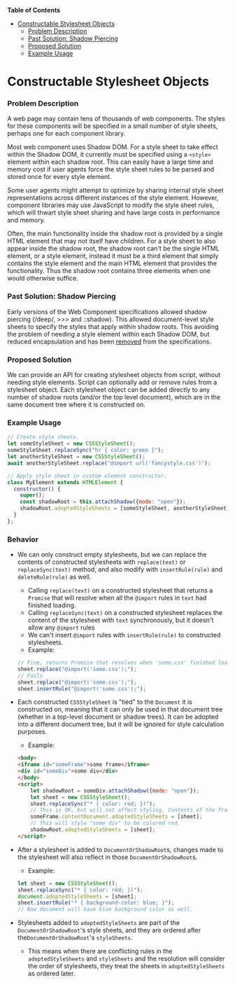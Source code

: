 

<!-- START doctoc generated TOC please keep comment here to allow auto update -->
<!-- DON'T EDIT THIS SECTION, INSTEAD RE-RUN doctoc TO UPDATE -->
**Table of Contents**

- [Constructable Stylesheet Objects](#constructable-stylesheet-objects)
    - [Problem Description](#problem-description)
    - [Past Solution: Shadow Piercing](#past-solution-shadow-piercing)
    - [Proposed Solution](#proposed-solution)
    - [Example Usage](#example-usage)

<!-- END doctoc generated TOC please keep comment here to allow auto update -->

# Constructable Stylesheet Objects


### Problem Description

A web page may contain tens of thousands of web components. The styles for these components will be specified in a small number of style sheets, perhaps one for each component library.

Most web component uses Shadow DOM. For a style sheet to take effect within the Shadow DOM, it currently must be specified using a `<style>` element within each shadow root. This can easily have a large time and memory cost if user agents force the style sheet rules to be parsed and stored once for every style element. 

Some user agents might attempt to optimize by sharing internal style sheet representations across different instances of the style element. However, component libraries may use JavaScript to modify the style sheet rules, which will thwart style sheet sharing and have large costs in performance and memory.

Often, the main functionality inside the shadow root is provided by a single HTML element that may not itself have children. For a style sheet to also appear inside the shadow root, the shadow root can't be the single HTML element, or a style element, instead it must be a third element that simply contains the style element and the main HTML element that provides the functionality. Thus the shadow root contains three elements when one would otherwise suffice.

### Past Solution: Shadow Piercing

Early versions of the Web Component specifications allowed shadow piercing (/deep/, >>> and ::shadow). This allowed document-level style sheets to specify the styles that apply within shadow roots. This avoiding the problem of needing a style element within each Shadow DOM, but reduced encapsulation and has been [removed](https://www.w3.org/wiki/Webapps/WebComponentsApril2015Meeting) from the specifications.

### Proposed Solution

We can provide an API for creating stylesheet objects from script, without needing style elements. Script can optionally add or remove rules from a stylesheet object. Each stylesheet object can be added directly to any number of shadow roots (and/or the top level document), which are in the same document tree where it is constructed on. 

### Example Usage

```js
// Create style sheets.
let someStyleSheet = new CSSStyleSheet();
someStyleSheet.replaceSync("hr { color: green }");
let anotherStyleSheet = new CSSStyleSheet();
await anotherStyleSheet.replace("@import url('fancystyle.css')");

// Apply style sheet in custom element constructor.
class MyElement extends HTMLElement {
  constructor() {
    super();
    const shadowRoot = this.attachShadow({mode: "open"});
    shadowRoot.adoptedStyleSheets = [someStyleSheet, anotherStyleSheet];
  }
};
```

### Behavior
* We can only construct empty stylesheets, but we can replace the contents of constructed stylesheets with `replace(text)` or `replaceSync(text)` method, and also modify with `insertRule(rule)` and `deleteRule(rule)` as well. 
	* Calling `replace(text)` on a constructed stylesheet that returns a `Promise` that will resolve when all the `@import` rules in `text` had finished loading.
	* Calling `replaceSync(text)` on a constructed stylesheet replaces the content of the stylesheet with `text` synchronously, but it doesn't allow any `@import` rules
	* We can't insert `@import` rules with `insertRule(rule)` to constructed stylesheets.
	* Example:
	```js  
	// Fine, returns Promise that resolves when 'some.css' finished loading.
	sheet.replace("@import('some.css');"); 
	// Fails
	sheet.replace("@import('some.css');"); 
	sheet.insertRule("@import('some.css');"); 
	```


* Each constructed `CSSStyleSheet` is "tied" to the `Document` it is constructed on, meaning that it can only be used in that document tree (whether in a top-level document or shadow trees). It can be adopted into a different document tree, but it will be ignored for style calculation purposes.
	* Example:
	```html
	<body>
	<iframe id="someFrame">some frame</iframe>
	<div id="someDiv">some div</div>
	</body>
	<script>
		let shadowRoot = someDiv.attachShadow({mode: "open"});
		let sheet = new CSSStyleSheet();
		sheet.replaceSync("* { color: red; })");
		// This is OK, but will not affect styling. Contents of the frame will not be colored red.
		someFrame.contentDocument.adoptedStyleSheets = [sheet];
        // This will style "some div" to be colored red.
		shadowRoot.adoptedStyleSheets = [sheet];
	</script>
	```
* After a stylesheet is added to `DocumentOrShadowRoot`s, changes made to the stylesheet will also reflect in those `DocumentOrShadowRoot`s.
	* Example:
	```js
	let sheet = new CSSStyleSheet();
	sheet.replaceSync("* { color: red; })");
	document.adoptedStyleSheets = [sheet];
	sheet.insertRule("* { background-color: blue; }");
	// Now document will have blue background color as well.
	```
* Stylesheets added to `adoptedStyleSheets` are part of the `DocumentOrShadowRoot`'s style sheets, and they are ordered after  the`DocumentOrShadowRoot`'s `styleSheets`.
	* This means when there are conflicting rules in the `adoptedStyleSheets` and `styleSheets` and the resolution will consider the order of stylesheets, they treat the sheets in `adoptedStyleSheets` as ordered later.
